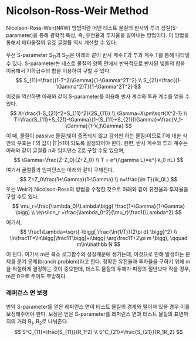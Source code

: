 # Nicolson-Ross-Weir Method



Nicolson-Ross-Weir(NRW) 방법이란 어떤 테스트 물질의 반사와 투과 성질(S-parameter)을 통해 광학적 특성, 즉, 유전율과 투자율을 알아내는 방법이다. 이 방법을 통해서 메타물질의 유효 굴절률 역시 계산할 수 있다.

우선 S-parameter S<sub>11</sub>과 S<sub>21</sub>은 아래와 같이 반사 계수 Γ과 투과 계수 T를 통해 나타낼 수 있다. S-parameter는 테스트 물질의 양쪽 면에서 반복적으로 반사된 빛들의 합을 이용해서 기하급수의 합을 이용하여 구할 수 있다.
$$
S_{11}=\frac{(1-T^2)\Gamma}{1-\Gamma^2T^2} \\
S_{21}=\frac{(1-\Gamma^2)T}{1-\Gamma^2T^2}
$$
이것을 역산하면 아래와 같이 S-parameter를 이용해 반사 계수와 투과 계수를 얻을 수 있다.
$$
X=\frac{1-S_{21}^2+S_{11}^2}{2S_{11}} \\
\Gamma=X\pm\sqrt{X^2-1} \\
T=\frac{S_{11}+S_{21}-\Gamma}{1-(S_{11}+S_{21})\Gamma}=\frac{V_1-\Gamma}{1-V_1\Gamma}
$$
이 때, 물질이 passive 물질(빛이 증폭되지 않고 감쇠만 하는 물질)이므로 Γ에 대한 식 안의 부호는 Γ의 값이 |Γ|≤1이 되도록 설정되어야 한다. 한편, 반사 계수와 투과 계수는 아래와 같이 굴절률 n과 임피던스 Z로 구할 수도 있으며,
$$
\Gamma=\frac{Z-Z_0}{Z+Z_0} \\
T = e^{i\gamma L}=e^{ik_0 nL}
$$
여기서 굴절률과 임피던스는 아래와 같이 구해진다.
$$
Z=Z_0\frac{1+\Gamma}{1-\Gamma} \\
n=\frac{\ln T}{ik_0L}
$$
또는 Weir가 Nicolson-Ross의 방법을 수정한 것으로 아래와 같이 유전율과 투자율을 구할 수도 있다.
$$
\mu_r=\frac{\lambda_0}\Lambda\bigg( \frac{1+\Gamma}{1-\Gamma} \bigg) \\
\epsilon_r =\frac{\lambda_0^2}{\mu_r}\frac1{\Lambda^2}
$$
여기서,
$$
\frac1\Lambda=\sqrt{-\bigg[ \frac{\ln(1/T)}{2\pi d} \bigg]^2} \\
\ln\frac1T=\ln\bigg|\frac1T\bigg|+i\bigg( \arg\frac1T+2\pi m \bigg), \qquad m\in\mathbb N
$$
이 된다. 여기서 m은 복소 로그함수의 성질때문에 생기는데, 이것으로 인해 발생하는 문제를 분기 문제(branch problem)라고 한다. 정확한 유전율과 투자율을 구하기 위해 m을 적절하게 결정하는 것이 중요한데, 테스트 물질의 두께가 파장의 절반보다 작을 경우, m은 0으로 두어도 무방하다.



### 레퍼런스 면 보정

만약 S-parameter를 얻은 레퍼런스 면이 테스트 물질의 경계와 떨어져 있을 경우 이를 보정해주어야 한다. 보정은 얻은 S-parameter를 레퍼런스 면과 테스트 물질의 표면까지의 거리 R<sub>1</sub>, R<sub>2</sub>로 나눠준다.
$$
S^C_{11}=\frac{S_{11}}{R_1^2} \\
S^C_{21}=\frac{S_{21}}{R_1R_2}
$$